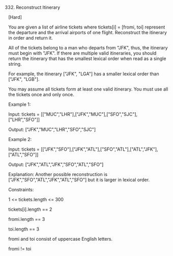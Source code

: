332. Reconstruct Itinerary

[Hard]

You are given a list of airline tickets where tickets[i] = [fromi, toi] represent the departure and the arrival airports of one flight. Reconstruct the itinerary in order and return it.

All of the tickets belong to a man who departs from "JFK", thus, the itinerary must begin with "JFK". If there are multiple valid itineraries, you should return the itinerary that has the smallest lexical order when read as a single string.

For example, the itinerary ["JFK", "LGA"] has a smaller lexical order than ["JFK", "LGB"].

You may assume all tickets form at least one valid itinerary. You must use all the tickets once and only once.

 

Example 1:

Input: tickets = [["MUC","LHR"],["JFK","MUC"],["SFO","SJC"],["LHR","SFO"]]

Output: ["JFK","MUC","LHR","SFO","SJC"]

Example 2:

Input: tickets = [["JFK","SFO"],["JFK","ATL"],["SFO","ATL"],["ATL","JFK"],["ATL","SFO"]]

Output: ["JFK","ATL","JFK","SFO","ATL","SFO"]

Explanation: Another possible reconstruction is ["JFK","SFO","ATL","JFK","ATL","SFO"] but it is larger in lexical order.
 

Constraints:

1 <= tickets.length <= 300

tickets[i].length == 2

fromi.length == 3

toi.length == 3

fromi and toi consist of uppercase English letters.

fromi != toi